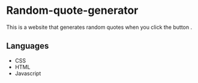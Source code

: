 # Random-quote-generator

This is a website that generates random quotes when you click the button . 

##  Languages 
* CSS
* HTML 
* Javascript 
